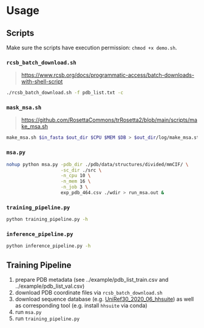 # Usage

## Scripts

Make sure the scripts have execution permission: `chmod +x demo.sh`.

### `rcsb_batch_download.sh`

> <https://www.rcsb.org/docs/programmatic-access/batch-downloads-with-shell-script>

```bash
./rcsb_batch_download.sh -f pdb_list.txt -c
```

### `mask_msa.sh`

> <https://github.com/RosettaCommons/trRosetta2/blob/main/scripts/make_msa.sh>

```bash
make_msa.sh $in_fasta $out_dir $CPU $MEM $DB > $out_dir/log/make_msa.stdout 2> $out_dir/log/make_msa.stderr
```

### `msa.py`

```bash
nohup python msa.py -pdb_dir ./pdb/data/structures/divided/mmCIF/ \
                    -sc_dir ./src \
                    -n_cpu 10 \
                    -n_mem 16 \
                    -n_job 3 \
                    exp_pdb_464.csv ./wdir > run_msa.out &
```

### `training_pipeline.py`

```bash
python training_pipeline.py -h
```

### `inference_pipeline.py`

```bash
python inference_pipeline.py -h
```

## Training Pipeline

1. prepare PDB metadata (see ../example/pdb_list_train.csv and ../example/pdb_list_val.csv)
2. download PDB coordinate files via `rcsb_batch_download.sh`
3. download sequence database (e.g. [UniRef30_2020_06_hhsuite](http://wwwuser.gwdg.de/~compbiol/uniclust/2020_06/UniRef30_2020_06_hhsuite.tar.gz)) as well as corresponding tool (e.g. install `hhsuite` via conda)
4. run `msa.py`
5. run `training_pipeline.py`
